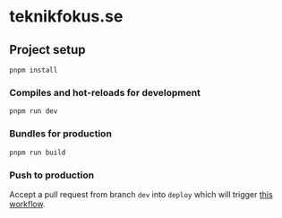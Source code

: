 # teknikfokus.se

## Project setup

```
pnpm install
```

### Compiles and hot-reloads for development

```
pnpm run dev
```

### Bundles for production

```
pnpm run build
```

### Push to production

Accept a pull request from branch `dev` into `deploy` which will trigger [this workflow](.github/workflows/deploy.yml).
